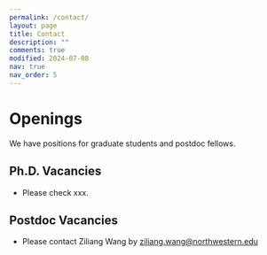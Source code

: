```yaml
---
permalink: /contact/
layout: page
title: Contact
description: ""
comments: true
modified: 2024-07-08
nav: true
nav_order: 5
---
```


# Openings

We have positions for graduate students and postdoc fellows.

## Ph.D. Vacancies
- Please check xxx.

## Postdoc Vacancies
- Please contact Ziliang Wang by ziliang.wang@northwestern.edu
